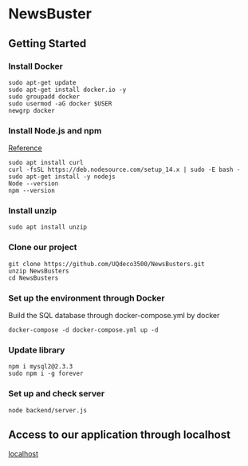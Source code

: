 # NewsBuster


## Getting Started

### Install Docker

    sudo apt-get update
    sudo apt-get install docker.io -y
    sudo groupadd docker
    sudo usermod -aG docker $USER
    newgrp docker 

### Install Node.js and npm
[Reference](https://kinsta.com/blog/how-to-install-node-js/#how-to-install-nodejs-on-linux)

    sudo apt install curl
    curl -fsSL https://deb.nodesource.com/setup_14.x | sudo -E bash -
    sudo apt-get install -y nodejs
    Node --version
    npm --version

### Install unzip

    sudo apt install unzip
    
### Clone our project

    git clone https://github.com/UQdeco3500/NewsBusters.git
    unzip NewsBusters
    cd NewsBusters

### Set up the environment through Docker
Build the SQL database through docker-compose.yml by docker

    docker-compose -d docker-compose.yml up -d

### Update library

    npm i mysql2@2.3.3
    sudo npm i -g forever

### Set up and check server

    node backend/server.js

## Access to our application through localhost

[localhost](http://localhost:8080/home.html)
